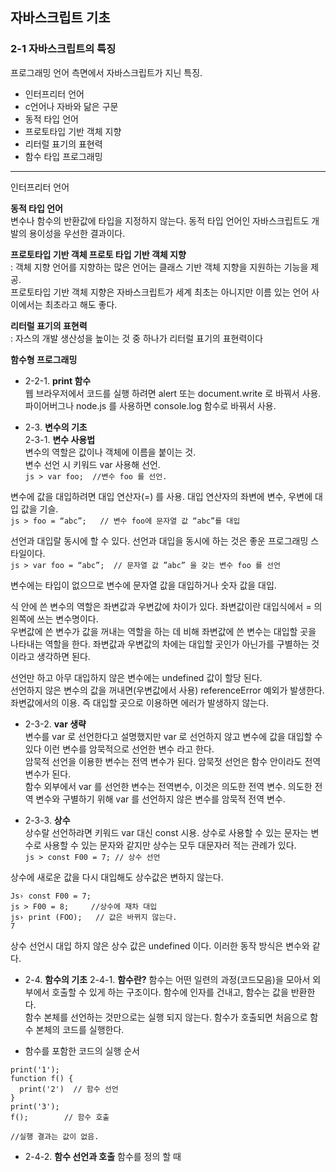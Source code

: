 ## 자바스크립트 기초     

### 2-1 자바스크립트의 특징   
프로그래밍 언어 측면에서 자바스크립트가 지닌 특징.  
- 인터프리터 언어   
- c언어나 자바와 닮은 구문   
- 동적 타입 언어    
- 프로토타입 기반 객체 지향   
- 리터럴 표기의 표현력   
- 함수 타입 프로그래밍    

<hr>

 인터프리터 언어

**동적 타입 언어**     
변수나 함수의 반환값에 타입을 지정하지 않는다. 동적 타입 언어인 자바스크립트도 개발의 용이성을 우선한 결과이다.    

  
**프로토타입 기반 객체 프로토 타입 기반 객체 지향**    
: 객체 지향 언어를 지향하는 많은 언어는 클래스 기반 객체 지향을 지원하는 기능을 제공.   
프로토타입 기반 객체 지향은 자바스크립트가 세계 최초는 아니지만 이름 있는 언어 사이에서는 최초라고 해도 좋다.    


**리터럴 표기의 표현력**   
: 자스의 개발 생산성을 높이는 것 중 하나가 리터럴 표기의 표현력이다    


**함수형 프로그래밍**  

- 2-2-1. **print 함수**  
웹 브라우저에서 코드를 실행 하려면 alert 또는 document.write 로 바꿔서 사용. 파이어버그나 node.js 를 사용하면 console.log 함수로 바꿔서 사용.   


- 2-3. **변수의 기초**   
2-3-1.  **변수 사용법**   
변수의 역할은 값이나 객체에 이름을 붙이는 것.    
변수 선언 시 키워드 var 사용해 선언.   
`js > var foo;  //변수 foo 를 선언. ` 


변수에 값을 대입하려면 대입 연산자(=) 를 사용. 대입 연산자의 좌변에 변수, 우변에 대입 값을 기슬.    
`js > foo = “abc”;   // 변수 foo에 문자열 값 “abc”를 대입  `    

     
선언과 대입랄 동시에 할 수 있다. 선언과 대입을 동시에 하는 것은 좋운 프로그래밍 스타일이다.     
`js > var foo = “abc”;  // 문자열 값 ”abc” 을 갖는 변수 foo 를 선언 `


변수에는 타입이 없으므로 변수에 문자열 값을 대입하거나 숫자 값을 대입.    


식 안에 쓴 변수의 역할은 좌변값과 우변값에 차이가 있다. 좌변값이란 대입식에서 = 의 왼쪽에 쓰는 변수명이다.   
우변값에 쓴 변수가 값을 꺼내는 역할을 하는 데 비해 좌변값에 쓴 변수는 대입할 곳을 나타내는 역할을 한다. 
좌변값과 우변값의 차에는 대입할 곳인가 아닌가를 구별하는 것이라고 생각하면 된다. 

선언만 하고 아무 대입하지 않은 변수에는 undefined 값이 할당 된다.     
선언하지 않은 변수의 값을 꺼내면(우변값에서 사용) referenceError 예외가 발생한다. 좌변값에서의 이용. 즉 대입할 곳으로 이용하면 에러가 발생하지 않는다.     


- 2-3-2. **var 생략**    
변수를 var 로 선언한다고 설명했지만 var 로 선언하지 않고 변수에 값을 대입할 수 있다 이런 변수를 암묵적으로 선언한 변수 라고 한다.   
암묵적 선언을 이용한 변수는 전역 변수가 된다. 암묵젓 선언은 함수 안이라도 전역 변수가 된다.   
함수 외부에서 var 를 선언한 변수는 전역변수, 이것은 의도한 전역 변수. 의도한 전역 변수와 구별하기 위해 var 를 선언하지 않은 변수를 암묵적 전역 변수.   


- 2-3-3. **상수**     
상수랄 선언하랴면 키워드 var 대신 const 시용. 상수로 사용할 수 있는 문자는 변수로 사용할 수 있는 문자와 같지만 상수는 모두 대문자러 적는 관례가 있다.   
`js > const F00 = 7; // 상수 선언`


상수에 새로운 값을 다시 대입해도 상수값은 변하지 않는다. 
```
Js› const F00 = 7; 
js > F00 = 8;     //상수에 재차 대입
js› print (FOO);   // 값은 바뀌지 않는다. 
7
```
상수 선언시 대입 하지 않은 상수 값은 undefined 이다. 이러한 동작 방식은 변수와 같다.



- 2-4. **함수의 기초**
2-4-1. **함수란?** 
함수는 어떤 일련의 과정(코드모음)을 모아서 외부에서 호출할 수 있게 하는 구조이다. 함수에 인자를 건내고, 함수는 값을 반환한다.    
함수 본체를 선언하는 것만으로는 실행 되지 않는다. 함수가 호출되면 처음으로 함수 본체의 코드를 실행한다.   

- 함수를 포함한 코드의 실행 순서
```
print('1');
function f() {
  print('2')  // 함수 선언
}
print('3');
f();        // 함수 호출

//실행 결과는 값이 없음.
```

- 2-4-2. **함수 선언과 호출**
함수를 정의 할 때 
